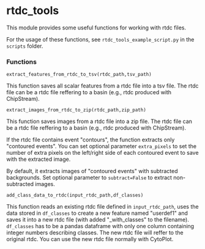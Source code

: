 # rtdc_tools

This module provides some useful functions for working with rtdc files. 

For the usage of these functions, see `rtdc_tools_example_script.py` in the `scripts` folder.


### Functions

`extract_features_from_rtdc_to_tsv(rtdc_path,tsv_path)`

This function saves all scalar features from a rtdc file into a tsv file. The rtdc file can be a rtdc file reffering to a basin (e.g., rtdc produced with ChipStream). 

`extract_images_from_rtdc_to_zip(rtdc_path,zip_path)`

This function saves images from a rtdc file into a zip file. The rtdc file can be a rtdc file reffering to a basin (e.g., rtdc produced with ChipStream).  

If the rtdc file contains event "contours", the function extracts only "contoured events". You can set optional parameter `extra_pixels` to set the number of extra pixels on the left/right side of each contoured event to save with the extracted image. 

By default, it extracts images of "contoured events" with subtracted backgrounds. Set optional parameter to `subtract=False` to extract non-subtracted images.

`add_class_data_to_rtdc(input_rtdc_path,df_classes)`

This function reads an existing rtdc file defined in `input_rtdc_path`, uses the data stored in `df_classes` to create a new feature named "userdef1" and saves it into a new rtdc file (with added "_with_classes" to the filename). `df_classes` has to be a pandas dataframe with only one column containing integer numbers describing classes. The new rtdc file will reffer to the original rtdc. You can use the new rtdc file normally with CytoPlot.



